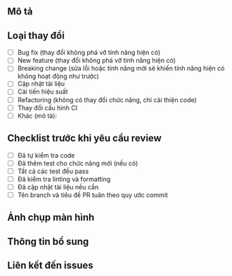 ## Mô tả

<!-- Mô tả ngắn gọn về PR này. Vui lòng tham chiếu đến số issue nếu có -->

## Loại thay đổi

<!-- Đánh dấu X vào ô thích hợp -->

- [ ] Bug fix (thay đổi không phá vỡ tính năng hiện có)
- [ ] New feature (thay đổi không phá vỡ tính năng hiện có)
- [ ] Breaking change (sửa lỗi hoặc tính năng mới sẽ khiến tính năng hiện có không hoạt động như trước)
- [ ] Cập nhật tài liệu
- [ ] Cải tiến hiệu suất
- [ ] Refactoring (không có thay đổi chức năng, chỉ cải thiện code)
- [ ] Thay đổi cấu hình CI
- [ ] Khác (mô tả): 

## Checklist trước khi yêu cầu review

<!-- Đánh dấu X vào các mục bạn đã hoàn thành -->

- [ ] Đã tự kiểm tra code
- [ ] Đã thêm test cho chức năng mới (nếu có)
- [ ] Tất cả các test đều pass
- [ ] Đã kiểm tra linting và formatting
- [ ] Đã cập nhật tài liệu nếu cần
- [ ] Tên branch và tiêu đề PR tuân theo quy ước commit

## Ảnh chụp màn hình

<!-- Nếu có thay đổi UI, vui lòng cung cấp ảnh chụp màn hình -->

## Thông tin bổ sung

<!-- Thêm bất kỳ thông tin khác có thể hữu ích cho người review -->

## Liên kết đến issues

<!-- Ví dụ: Fixes #123, Resolves #456 --> 